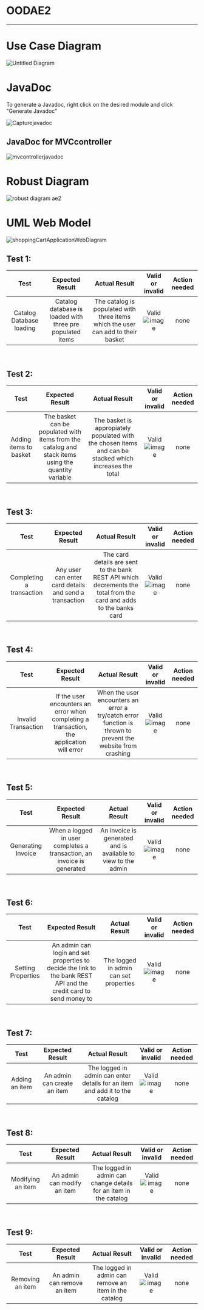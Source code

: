 # OODAE2

---

<h1>Use Case Diagram</h1>

![Untitled Diagram](https://user-images.githubusercontent.com/71900386/148433320-811668a1-4f49-4dc8-b5ff-c24ea88dea0a.jpg)

<h1>JavaDoc</h1>
<p>To generate a Javadoc, right click on the desired module and click "Generate Javadoc"  </p>

![Capturejavadoc](https://user-images.githubusercontent.com/71900386/148467254-537ac0ad-46e5-4a05-a2bf-98b3a4b55b40.PNG)

<h2>JavaDoc for MVCcontroller</h2>

![mvcontrollerjavadoc](https://user-images.githubusercontent.com/71900386/148692476-fc97687f-80ae-4445-956d-9f184be8d300.PNG)

<h1>Robust Diagram</h1>

![robust diagram ae2](https://user-images.githubusercontent.com/71900386/148481968-7f42266e-137e-4a02-ba33-21aefef51168.png)

<h1>UML Web Model</h1>

![shoppingCartApplicationWebDiagram](https://user-images.githubusercontent.com/71900386/148483820-a4f7207f-165f-4169-85cf-564230d02197.png)




<h2>Test 1:</h2>

|          Test           |                            Expected Result                             |                            Actual Result                             |          Valid or invalid           | Action needed |
| :---------------------: | :--------------------------------------------------------------------: | :------------------------------------------------------------------: | :---------------------------------: | :-----------: |
| Catalog Database loading | Catalog database is loaded with three pre populated items | The catalog is populated with three items which the user can add to their basket | Valid ![image](https://user-images.githubusercontent.com/71900386/148693312-f354f955-52c7-40b2-ba6f-26a8ccffa619.png) |     none      |

<br>

<h2>Test 2:</h2>

|          Test           |                            Expected Result                             |                            Actual Result                             |          Valid or invalid           | Action needed |
| :---------------------: | :--------------------------------------------------------------------: | :------------------------------------------------------------------: | :---------------------------------: | :-----------: |
| Adding items to basket | The basket can be populated with items from the catalog and stack items using the quantity variable | The basket is appropiately populated with the chosen items and can be stacked which increases the total | Valid ![image](https://user-images.githubusercontent.com/71900386/148693468-a594cc4b-e355-4f41-a56a-ba071a4bcfdc.png)|     none      |

<br>

<h2>Test 3:</h2>

|          Test           |                            Expected Result                             |                            Actual Result                             |          Valid or invalid           | Action needed |
| :---------------------: | :--------------------------------------------------------------------: | :------------------------------------------------------------------: | :---------------------------------: | :-----------: |
| Completing a transaction | Any user can enter card details and send a transaction | The card details are sent to the bank REST API which decrements the total from the card and adds to the banks card | Valid ![image](https://user-images.githubusercontent.com/71900386/148693582-b446b52f-1d36-44e1-bacf-8cb7ce8d6592.png) |     none      |

<br>

<h2>Test 4:</h2>

|          Test           |                            Expected Result                             |                            Actual Result                             |          Valid or invalid           | Action needed |
| :---------------------: | :--------------------------------------------------------------------: | :------------------------------------------------------------------: | :---------------------------------: | :-----------: |
| Invalid Transaction | If the user encounters an error when completing a transaction, the application will error | When the user encounters an error a try/catch error function is thrown to prevent the website from crashing | Valid ![image](https://user-images.githubusercontent.com/71900386/148693756-a0a4bde2-ba74-4b3b-bdfc-2623ad92a28f.png) |     none      |

<br>

<h2>Test 5:</h2>

|          Test           |                            Expected Result                             |                            Actual Result                             |          Valid or invalid           | Action needed |
| :---------------------: | :--------------------------------------------------------------------: | :------------------------------------------------------------------: | :---------------------------------: | :-----------: |
| Generating Invoice | When a logged in user completes a transaction, an invoice is generated | An invoice is generated and is available to view to the admin | Valid ![image](https://user-images.githubusercontent.com/71900386/148694424-d503c5dd-7173-4af5-9645-a867c39b8747.png) |     none      |

<br>

<h2>Test 6:</h2>

|          Test           |                            Expected Result                             |                            Actual Result                             |          Valid or invalid           | Action needed |
| :---------------------: | :--------------------------------------------------------------------: | :------------------------------------------------------------------: | :---------------------------------: | :-----------: |
| Setting Properties | An admin can login and set properties to decide the link to the bank REST API and the credit card to send money to | The logged in admin can set properties | Valid ![image](https://user-images.githubusercontent.com/71900386/148694606-6da369de-c2f5-47b5-81dd-fc71ecdbe74a.png) |     none      |

<br>

<h2>Test 7:</h2>

|          Test           |                            Expected Result                             |                            Actual Result                             |          Valid or invalid           | Action needed |
| :---------------------: | :--------------------------------------------------------------------: | :------------------------------------------------------------------: | :---------------------------------: | :-----------: |
| Adding an item | An admin can create an item | The logged in admin can enter details for an item and add it to the catalog  | Valid ![image](https://user-images.githubusercontent.com/71900386/148694762-5a51825a-f404-4ac4-a3bc-f9ad0cc192cb.png) |     none      |

<br>

<h2>Test 8:</h2>

|          Test           |                            Expected Result                             |                            Actual Result                             |          Valid or invalid           | Action needed |
| :---------------------: | :--------------------------------------------------------------------: | :------------------------------------------------------------------: | :---------------------------------: | :-----------: |
| Modifying an item | An admin can modify an item | The logged in admin can change details for an item in the catalog  | Valid ![image](https://user-images.githubusercontent.com/71900386/148694896-cfcd1966-0218-4900-8c0d-f9d688e21f76.png) |     none      |

<br>

<h2>Test 9:</h2>

|          Test           |                            Expected Result                             |                            Actual Result                             |          Valid or invalid           | Action needed |
| :---------------------: | :--------------------------------------------------------------------: | :------------------------------------------------------------------: | :---------------------------------: | :-----------: |
| Removing an item | An admin can remove an item | The logged in admin can remove an item in the catalog  | Valid ![image](https://user-images.githubusercontent.com/71900386/148694948-1c1f73cd-9339-4830-b008-f9d8b54dc769.png) |     none      |

<br>


